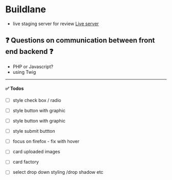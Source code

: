 # Buildlane

- live staging server for review
[Live server](https://priceless-mayer-6b4cb7.netlify.app/)

## :question: Questions on communication between front end backend :question:
- PHP or Javascript? 
- using Twig
---
#### :white_check_mark: Todos
- [ ] style check box / radio
- [ ] style button with graphic
- [ ] style button with graphic
- [ ] style submit buttton
- [ ] focus on firefox - fix with hover
- [ ] card uploaded images
- [ ] card factory
- [ ] select drop down styling /drop shadow etc




